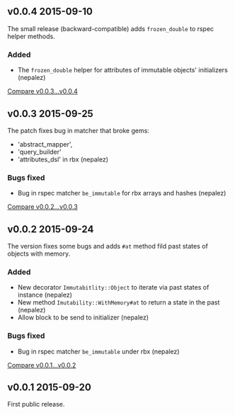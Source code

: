 ## v0.0.4 2015-09-10

The small release (backward-compatible) adds `frozen_double` to rspec helper methods.

### Added

- The `frozen_double` helper for attributes of immutable objects' initializers (nepalez)

[Compare v0.0.3...v0.0.4](https://github.com/nepalez/immutability/compare/v0.0.3...v0.0.4)

## v0.0.3 2015-09-25

The patch fixes bug in matcher that broke gems:
- 'abstract_mapper',
- 'query_builder'
- 'attributes_dsl'
in rbx (nepalez)

### Bugs fixed

- Bug in rspec matcher `be_immutable` for rbx arrays and hashes (nepalez)

[Compare v0.0.2...v0.0.3](https://github.com/nepalez/immutability/compare/v0.0.2...v0.0.3)

## v0.0.2 2015-09-24

The version fixes some bugs and adds `#at` method fild past states of objects with memory.

### Added

- New decorator `Immutabitlity::Object` to iterate via past states of instance (nepalez)
- New method `Imutability::WithMemory#at` to return a state in the past (nepalez)
- Allow block to be send to initializer (nepalez)

### Bugs fixed

- Bug in rspec matcher `be_immutable` under rbx (nepalez)

[Compare v0.0.1...v0.0.2](https://github.com/nepalez/immutability/compare/v0.0.1...v0.0.2)

## v0.0.1 2015-09-20

First public release.
